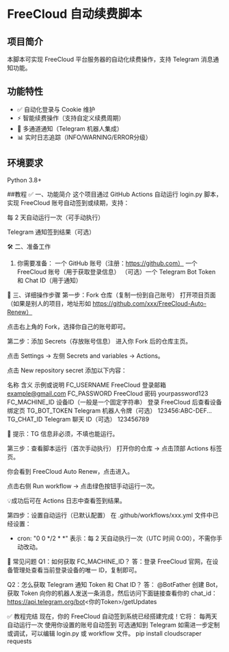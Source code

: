 # FreeCloud 自动续费脚本

## 项目简介
本脚本可实现 FreeCloud 平台服务器的自动化续费操作，支持 Telegram 消息通知功能。

## 功能特性
- ✅ 自动化登录与 Cookie 维护
- ⚡ 智能续费操作（支持自定义续费周期）
- 📨 多通道通知（Telegram 机器人集成）
- 📊 实时日志追踪（INFO/WARNING/ERROR分级）

## 环境要求
Python 3.8+ 

##教程
✅ 一、功能简介
这个项目通过 GitHub Actions 自动运行 login.py 脚本，实现 FreeCloud 账号自动签到或续期，支持：

每 2 天自动运行一次（可手动执行）

Telegram 通知签到结果（可选）

🛠️ 二、准备工作
1. 你需要准备：
一个 GitHub 账号（注册：https://github.com）
一个 FreeCloud 账号（用于获取登录信息）
（可选）一个 Telegram Bot Token 和 Chat ID（用于通知）

📝 三、详细操作步骤
第一步：Fork 仓库（复制一份到自己账号）
打开项目页面（如果是别人的项目，地址形如 https://github.com/xxx/FreeCloud-Auto-Renew）

点击右上角的 Fork，选择你自己的账号即可。

第二步：添加 Secrets（存放账号信息）
进入你 Fork 后的仓库主页。

点击 Settings → 左侧 Secrets and variables → Actions。

点击 New repository secret 添加以下内容：

名称    含义    示例或说明
FC_USERNAME    FreeCloud 登录邮箱    example@gmail.com
FC_PASSWORD    FreeCloud 密码    yourpassword123
FC_MACHINE_ID    设备ID（一般是一个固定字符串）    登录 FreeCloud 后查看设备绑定页
TG_BOT_TOKEN    Telegram 机器人令牌（可选）    123456:ABC-DEF...
TG_CHAT_ID    Telegram 聊天 ID（可选）    123456789

📌 提示：TG 信息非必须，不填也能运行。

第三步：查看脚本运行（首次手动执行）
打开你的仓库 → 点击顶部 Actions 标签页。

你会看到 FreeCloud Auto Renew，点击进入。

点击右侧 Run workflow → 点击绿色按钮手动运行一次。

💡成功后可在 Actions 日志中查看签到结果。

第四步：设置自动运行（已默认配置）
在 .github/workflows/xxx.yml 文件中已经设置：


- cron: "0 0 */2 * *"
表示：每 2 天自动执行一次（UTC 时间 0:00），不需你手动改动。

💬 常见问题
Q1：如何获取 FC_MACHINE_ID？
答：登录 FreeCloud 官网，在设备管理处查看当前登录设备的唯一 ID，复制即可。

Q2：怎么获取 Telegram 通知 Token 和 Chat ID？
答：
@BotFather 创建 Bot，获取 Token
向你的机器人发送一条消息，然后访问下面链接查看你的 chat_id：
https://api.telegram.org/bot<你的Token>/getUpdates

✅ 教程完结
现在，你的 FreeCloud 自动签到系统已经搭建完成！它将：
每两天自动运行一次
使用你设置的账号自动签到
可选通知到 Telegram
如需进一步定制或调试，可以编辑 login.py 或 workflow 文件。
pip install cloudscraper requests
